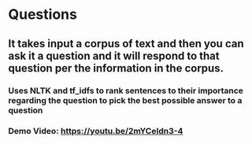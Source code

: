 # Questions
## It takes input a corpus of text and then you can ask it a question and it will respond to that question per the information in the corpus.
### Uses NLTK and tf_idfs to rank sentences to their importance regarding the question to pick the best possible answer to a question
### Demo Video: https://youtu.be/2mYCeIdn3-4
